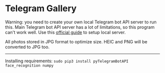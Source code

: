 # Telegram Gallery
Warning: you need to create your own local Telegram bot API server to run this. Main Telegram bot API server has a lot of limitations, so this program can't work well.
Use this [official guide](https://github.com/tdlib/telegram-bot-api) to setup local server.

All photos stored in JPG format to optimize size. HEIC and PNG will be converted to JPG too.

---
Installing requirements:
`sudo pip3 install pyTelegramBotAPI face_recognition numpy`
